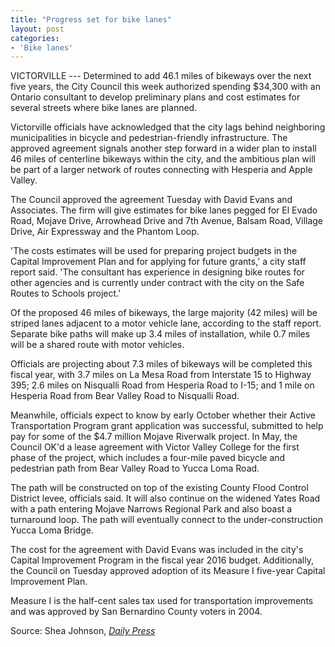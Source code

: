 ```yaml
---
title: "Progress set for bike lanes"
layout: post
categories:
- 'Bike lanes'
---
```


VICTORVILLE --- Determined to add 46.1 miles of bikeways over the next five years, the City Council this week authorized spending $34,300 with an Ontario consultant to develop preliminary plans and cost estimates for several streets where bike lanes are planned.

Victorville officials have acknowledged that the city lags behind neighboring municipalities in bicycle and pedestrian-friendly infrastructure. The approved agreement signals another step forward in a wider plan to install 46 miles of centerline bikeways within the city, and the ambitious plan will be part of a larger network of routes connecting with Hesperia and Apple Valley.

The Council approved the agreement Tuesday with David Evans and Associates. The firm will give estimates for bike lanes pegged for El Evado Road, Mojave Drive, Arrowhead Drive and 7th Avenue, Balsam Road, Village Drive, Air Expressway and the Phantom Loop.

'The costs estimates will be used for preparing project budgets in the Capital Improvement Plan and for applying for future grants,' a city staff report said. 'The consultant has experience in designing bike routes for other agencies and is currently under contract with the city on the Safe Routes to Schools project.'

Of the proposed 46 miles of bikeways, the large majority (42 miles) will be striped lanes adjacent to a motor vehicle lane, according to the staff report. Separate bike paths will make up 3.4 miles of installation, while 0.7 miles will be a shared route with motor vehicles.

Officials are projecting about 7.3 miles of bikeways will be completed this fiscal year, with 3.7 miles on La Mesa Road from Interstate 15 to Highway 395; 2.6 miles on Nisqualli Road from Hesperia Road to I-15; and 1 mile on Hesperia Road from Bear Valley Road to Nisqualli Road.

Meanwhile, officials expect to know by early October whether their Active Transportation Program grant application was successful, submitted to help pay for some of the $4.7 million Mojave Riverwalk project. In May, the Council OK'd a lease agreement with Victor Valley College for the first phase of the project, which includes a four-mile paved bicycle and pedestrian path from Bear Valley Road to Yucca Loma Road.

The path will be constructed on top of the existing County Flood Control District levee, officials said. It will also continue on the widened Yates Road with a path entering Mojave Narrows Regional Park and also boast a turnaround loop. The path will eventually connect to the under-construction Yucca Loma Bridge.

The cost for the agreement with David Evans was included in the city's Capital Improvement Program in the fiscal year 2016 budget. Additionally, the Council on Tuesday approved adoption of its Measure I five-year Capital Improvement Plan.

Measure I is the half-cent sales tax used for transportation improvements and was approved by San Bernardino County voters in 2004.

Source: Shea Johnson, [*Daily Press*](https://www.vvdailypress.com)
